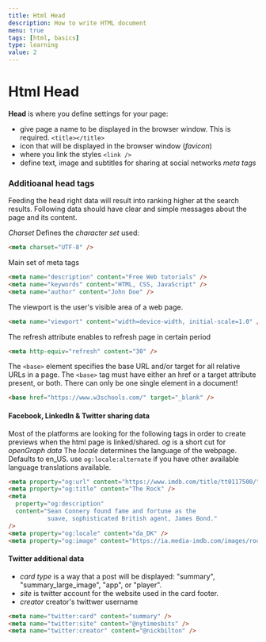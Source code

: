 ```yaml
---
title: Html Head
description: How to write HTML document
menu: true
tags: [html, basics]
type: learning
value: 2
---
```


# Html Head

**Head** is where you define settings for your page:

- give page a name to be displayed in the browser window. This is required. `<title></title>`
- icon that will be displayed in the browser window (_favicon_)
- where you link the styles `<link />`
- define text, image and subtitles for sharing at social networks _meta tags_

### Additioanal head tags

Feeding the head right data will result into ranking higher at the search results. Following data should have clear and simple messages about the page and its content.

_Charset_ Defines the _character set_ used:

```html
<meta charset="UTF-8" />
```

Main set of meta tags

```html
<meta name="description" content="Free Web tutorials" />
<meta name="keywords" content="HTML, CSS, JavaScript" />
<meta name="author" content="John Doe" />
```

The viewport is the user's visible area of a web page.

```html
<meta name="viewport" content="width=device-width, initial-scale=1.0" />
```

The refresh attribute enables to refresh page in certain period

```html
<meta http-equiv="refresh" content="30" />
```

The `<base>` element specifies the base URL and/or target for all relative URLs in a page.
The `<base>` tag must have either an href or a target attribute present, or both.
There can only be one single <base> element in a document!

```html
<base href="https://www.w3schools.com/" target="_blank" />
```

#### Facebook, LinkedIn & Twitter sharing data

Most of the platforms are looking for the following tags in order to create previews when the html page is linked/shared. _og_ is a short cut for _openGraph data_
The _locale_ determines the language of the webpage. Defaults to en_US. use `og:locale:alternate` if you have other available language translations available.

```html
<meta property="og:url" content="https://www.imdb.com/title/tt0117500/" />
<meta property="og:title" content="The Rock" />
<meta
  property="og:description"
  content="Sean Connery found fame and fortune as the
           suave, sophisticated British agent, James Bond."
/>
<meta property="og:locale" content="da_DK" />
<meta property="og:image" content="https://ia.media-imdb.com/images/rock.jpg" />
```

#### Twitter additional data

- _card type_ is a way that a post will be displayed: "summary", "summary_large_image", "app", or "player".
- _site_ is twitter account for the website used in the card footer.
- _creator_ creator's twittwer username

```html
<meta name="twitter:card" content="summary" />
<meta name="twitter:site" content="@nytimesbits" />
<meta name="twitter:creator" content="@nickbilton" />
```
